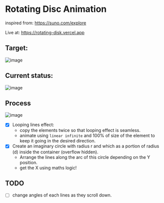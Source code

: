 # Rotating Disc Animation
inspired from: https://suno.com/explore

Live at: https://rotating-disk.vercel.app

## Target:
![image](https://github.com/user-attachments/assets/b9ae52df-f822-4897-bbd2-5b85ca123d4d)


## Current status:
![image](https://github.com/user-attachments/assets/2a2a3553-02d1-4e70-aee0-2bdf6efcfe20)


## Process
![image](https://github.com/user-attachments/assets/81bfd2ec-b070-470c-8bc9-c4c6fa505ea5)

- [X] Looping lines effect:
  - copy the elements twice so that looping effect is seamless.
  - animate using `linear infinite` and 100% of size of the element to keep it going in the desired direction.
- [X] Create an imaginary circle with radius r and which as a portion of radius (d) inside the container (overflow hidden).
  - Arrange the lines along the arc of this circle depending on the Y position.
  - get the X using maths logic!
     

 

## TODO
- [ ] change angles of each lines as they scroll down.

